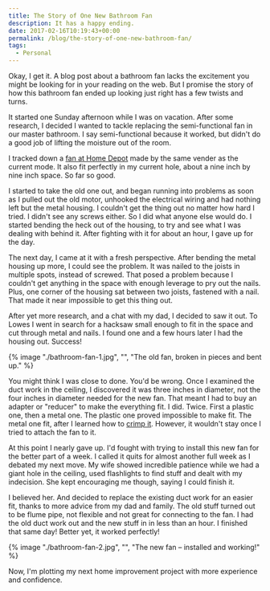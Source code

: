 ```yaml
---
title: The Story of One New Bathroom Fan
description: It has a happy ending.
date: 2017-02-16T10:19:43+00:00
permalink: /blog/the-story-of-one-new-bathroom-fan/
tags:
  - Personal
---
```


Okay, I get it. A blog post about a bathroom fan lacks the excitement you might be looking for in your reading on the web. But I promise the story of how this bathroom fan ended up looking just right has a few twists and turns.

It started one Sunday afternoon while I was on vacation. After some research, I decided I wanted to tackle replacing the semi-functional fan in our master bathroom. I say semi-functional because it worked, but didn't do a good job of lifting the moisture out of the room.

I tracked down a [fan at Home Depot](http://www.homedepot.com/p/NuTone-70-CFM-Ceiling-Exhaust-Fan-with-Light-769RL/100140619) made by the same vender as the current mode. It also fit perfectly in my current hole, about a nine inch by nine inch space. So far so good.

I started to take the old one out, and began running into problems as soon as I pulled out the old motor, unhooked the electrical wiring and had nothing left but the metal housing. I couldn't get the thing out no matter how hard I tried. I didn't see any screws either. So I did what anyone else would do. I started bending the heck out of the housing, to try and see what I was dealing with behind it. After fighting with it for about an hour, I gave up for the day.

The next day, I came at it with a fresh perspective. After bending the metal housing up more, I could see the problem. It was nailed to the joists in multiple spots, instead of screwed. That posed a problem because I couldn't get anything in the space with enough leverage to pry out the nails. Plus, one corner of the housing sat between two joists, fastened with a nail. That made it near impossible to get this thing out.

After yet more research, and a chat with my dad, I decided to saw it out. To Lowes I went in search for a hacksaw small enough to fit in the space and cut through metal and nails. I found one and a few hours later I had the housing out. Success!

{% image "./bathroom-fan-1.jpg", "", "The old fan, broken in pieces and bent up." %}

You might think I was close to done. You'd be wrong. Once I examined the duct work in the ceiling, I discovered it was three inches in diameter, not the four inches in diameter needed for the new fan. That meant I had to buy an adapter or "reducer" to make the everything fit. I did. Twice. First a plastic one, then a metal one. The plastic one proved impossible to make fit. The metal one fit, after I learned how to [crimp it](https://www.youtube.com/watch?v=tf7JwmWpBA8). However, it wouldn't stay once I tried to attach the fan to it.

At this point I nearly gave up. I'd fought with trying to install this new fan for the better part of a week. I called it quits for almost another full week as I debated my next move. My wife showed incredible patience while we had a giant hole in the ceiling, used flashlights to find stuff and dealt with my indecision. She kept encouraging me though, saying I could finish it.

I believed her. And decided to replace the existing duct work for an easier fit, thanks to more advice from my dad and family. The old stuff turned out to be flume pipe, not flexible and not great for connecting to the fan. I had the old duct work out and the new stuff in in less than an hour. I finished that same day! Better yet, it worked perfectly!

{% image "./bathroom-fan-2.jpg", "", "The new fan – installed and working!" %}

Now, I'm plotting my next home improvement project with more experience and confidence.
